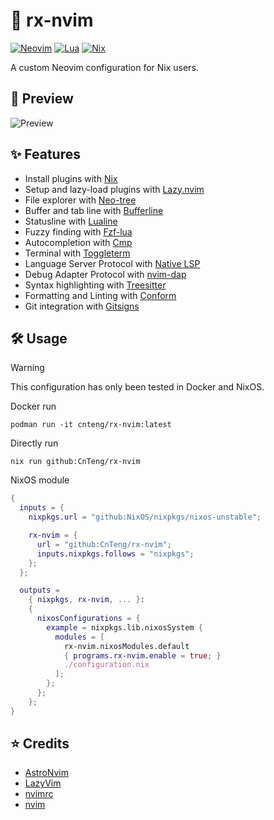 # 🚀 rx-nvim

[![Neovim][neovim-shield]][neovim-url]
[![Lua][lua-shield]][lua-url]
[![Nix][nix-shield]][nix-url]

A custom Neovim configuration for Nix users.

## 🌟 Preview

![Preview](https://github.com/CnTeng/rx-nvim/assets/56501688/e57dd052-debe-4e93-b649-8a4f262a9e9c)

## ✨ Features

- Install plugins with [Nix](https://nixos.org)
- Setup and lazy-load plugins with [Lazy.nvim](https://github.com/folke/lazy.nvim)
- File explorer with [Neo-tree](https://github.com/nvim-neo-tree/neo-tree.nvim)
- Buffer and tab line with [Bufferline](https://github.com/akinsho/bufferline.nvim)
- Statusline with [Lualine](https://github.com/nvim-lualine/lualine.nvim)
- Fuzzy finding with [Fzf-lua](https://github.com/ibhagwan/fzf-lua)
- Autocompletion with [Cmp](https://github.com/hrsh7th/nvim-cmp)
- Terminal with [Toggleterm](https://github.com/akinsho/toggleterm.nvim)
- Language Server Protocol with [Native LSP](https://github.com/neovim/nvim-lspconfig)
- Debug Adapter Protocol with [nvim-dap](https://github.com/mfussenegger/nvim-dap)
- Syntax highlighting with [Treesitter](https://github.com/nvim-treesitter/nvim-treesitter)
- Formatting and Linting with [Conform](https://github.com/stevearc/conform.nvim)
- Git integration with [Gitsigns](https://github.com/lewis6991/gitsigns.nvim)

## 🛠️ Usage

> [!WARNING]
> This configuration has only been tested in Docker and NixOS.

Docker run

```shell
podman run -it cnteng/rx-nvim:latest
```

Directly run

```shell
nix run github:CnTeng/rx-nvim
```

NixOS module

```nix
{
  inputs = {
    nixpkgs.url = "github:NixOS/nixpkgs/nixos-unstable";

    rx-nvim = {
      url = "github:CnTeng/rx-nvim";
      inputs.nixpkgs.follows = "nixpkgs";
    };
  };

  outputs =
    { nixpkgs, rx-nvim, ... }:
    {
      nixosConfigurations = {
        example = nixpkgs.lib.nixosSystem {
          modules = [
            rx-nvim.nixosModules.default
            { programs.rx-nvim.enable = true; }
            ./configuration.nix
          ];
        };
      };
    };
}
```

## ⭐ Credits

- [AstroNvim](https://github.com/AstroNvim/AstroNvim)
- [LazyVim](https://github.com/LazyVim/LazyVim)
- [nvimrc](https://github.com/XXiaoA/nvimrc)
- [nvim](https://github.com/ofseed/nvim)

<!-- MARKDOWN LINKS & IMAGES -->

[neovim-shield]: https://img.shields.io/badge/NeoVim-%252357A143.svg?style=for-the-badge&logo=neovim&logoColor=white
[neovim-url]: https://neovim.io
[lua-shield]: https://img.shields.io/badge/Lua-%232C2D72?style=for-the-badge&logo=lua&logoColor=white
[lua-url]: https://www.lua.org
[nix-shield]: https://img.shields.io/badge/NixOS-%235277C3?style=for-the-badge&logo=nixos&logoColor=white
[nix-url]: https://nixos.org
